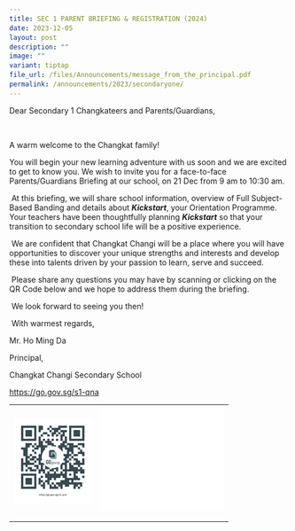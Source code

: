 ```yaml
---
title: SEC 1 PARENT BRIEFING & REGISTRATION (2024)
date: 2023-12-05
layout: post
description: ""
image: ""
variant: tiptap
file_url: /files/Announcements/message_from_the_principal.pdf
permalink: /announcements/2023/secondaryone/
---
```

<p>Dear Secondary 1 Changkateers and Parents/Guardians,</p><p>&nbsp;</p><p>A warm welcome to the Changkat family!</p><p>You will begin your new learning adventure with us soon and we are excited to get to know you. We wish to invite you for a face-to-face Parents/Guardians Briefing at our school, on 21 Dec from 9 am to 10:30 am.</p><p>&nbsp;At this briefing, we will share school information, overview of Full Subject-Based Banding and details about <strong><em>Kickstart</em></strong>, your Orientation Programme. Your teachers have been thoughtfully planning <strong><em>Kickstart</em></strong> so that your transition to secondary school life will be a positive experience.</p><p>&nbsp;We are confident that Changkat Changi will be a place where you will have opportunities to discover your unique strengths and interests and develop these into talents driven by your passion to learn, serve and succeed.</p><p>&nbsp;Please share any questions you may have by scanning or clicking on the QR Code below and we hope to address them during the briefing.</p><p>&nbsp;We look forward to seeing you then!</p><p>&nbsp;With warmest regards,</p><p>Mr. Ho Ming Da</p><p>Principal,</p><p>Changkat Changi Secondary School</p><p><a href="https://go.gov.sg/s1-qna" rel="noopener noreferrer nofollow" target="_blank">https://go.gov.sg/s1-qna</a></p><table><tbody><tr><td rowspan="1" colspan="1"><div class="isomer-image-wrapper"><img style="width: 100%" height="auto" width="100%" alt="" src="/images/s1_qna.png"></div></td><td rowspan="1" colspan="1"><div class="isomer-image-wrapper"><img style="width: 100%" height="auto" width="100%" alt="" src="/images/white_box.jpg"></div><p></p><p></p></td></tr></tbody></table><p></p>